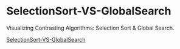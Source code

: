 # SelectionSort-VS-GlobalSearch

Visualizing Contrasting Algorithms: Selection Sort &amp; Global Search.

<a href="https://fcu1397.github.io/SelectionSort-VS-GlobalSearch/" target="_blank">SelectionSort-VS-GlobalSearch</a>
